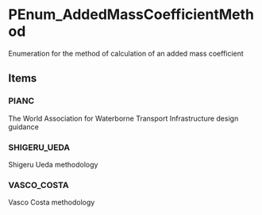 # PEnum_AddedMassCoefficientMethod

Enumeration for the method of calculation of an added mass coefficient
<!-- end of short definition -->


## Items

### PIANC
The World Association for Waterborne Transport Infrastructure design guidance

### SHIGERU_UEDA
Shigeru Ueda methodology

### VASCO_COSTA
Vasco Costa methodology
